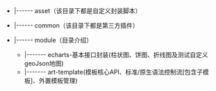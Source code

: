 
+ |------ asset（该目录下都是自定义封装脚本）
+ |------ common（该目录下都是第三方插件）
+ |------ module（目录介绍）

  + |------- echarts-基本接口封装(柱状图、饼图、折线图及测试自定义geoJson地图)
  + |------- art-template(模板核心API、标准/原生语法控制流[包含子模板]、外置模板管理)
  